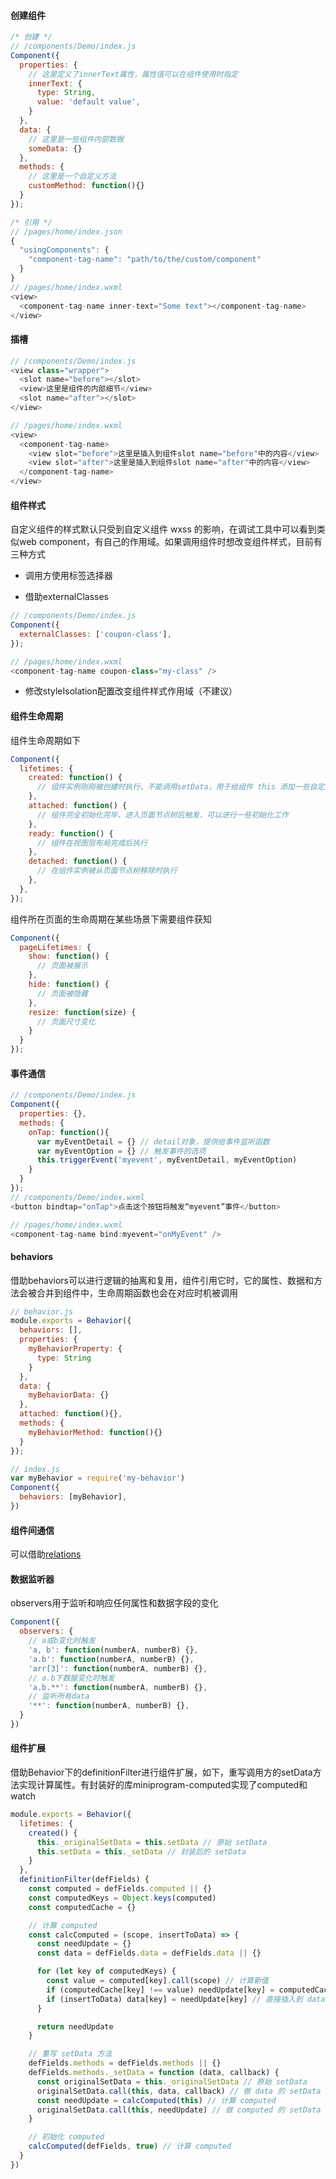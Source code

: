 #### 创建组件

```js
/* 创建 */
// /components/Demo/index.js
Component({
  properties: {
    // 这里定义了innerText属性，属性值可以在组件使用时指定
    innerText: {
      type: String,
      value: 'default value',
    }
  },
  data: {
    // 这里是一些组件内部数据
    someData: {}
  },
  methods: {
    // 这里是一个自定义方法
    customMethod: function(){}
  }
});

/* 引用 */
// /pages/home/index.json
{
  "usingComponents": {
    "component-tag-name": "path/to/the/custom/component"
  }
}
// /pages/home/index.wxml
<view>
  <component-tag-name inner-text="Some text"></component-tag-name>
</view>
```

#### 插槽

```js
// /components/Demo/index.js
<view class="wrapper">
  <slot name="before"></slot>
  <view>这里是组件的内部细节</view>
  <slot name="after"></slot>
</view>

// /pages/home/index.wxml
<view>
  <component-tag-name>
    <view slot="before">这里是插入到组件slot name="before"中的内容</view>
    <view slot="after">这里是插入到组件slot name="after"中的内容</view>
  </component-tag-name>
</view>
```

#### 组件样式

自定义组件的样式默认只受到自定义组件 wxss 的影响，在调试工具中可以看到类似web component，有自己的作用域。如果调用组件时想改变组件样式，目前有三种方式

- 调用方使用标签选择器

- 借助externalClasses

```js
// /components/Demo/index.js
Component({
  externalClasses: ['coupon-class'],
});

// /pages/home/index.wxml
<component-tag-name coupon-class="my-class" />
```

- 修改styleIsolation配置改变组件样式作用域（不建议）

#### 组件生命周期

组件生命周期如下

```js
Component({
  lifetimes: {
    created: function() {
      // 组件实例刚刚被创建时执行，不能调用setData，用于给组件 this 添加一些自定义属性字段
    },
    attached: function() {
      // 组件完全初始化完毕、进入页面节点树后触发，可以进行一些初始化工作
    },
    ready: function() {
      // 组件在视图层布局完成后执行
    },
    detached: function() {
      // 在组件实例被从页面节点树移除时执行
    },
  },
});
```

组件所在页面的生命周期在某些场景下需要组件获知

```js
Component({
  pageLifetimes: {
    show: function() {
      // 页面被展示
    },
    hide: function() {
      // 页面被隐藏
    },
    resize: function(size) {
      // 页面尺寸变化
    }
  }
});
```

#### 事件通信

```js
// /components/Demo/index.js
Component({
  properties: {},
  methods: {
    onTap: function(){
      var myEventDetail = {} // detail对象，提供给事件监听函数
      var myEventOption = {} // 触发事件的选项
      this.triggerEvent('myevent', myEventDetail, myEventOption)
    }
  }
});
// /components/Demo/index.wxml
<button bindtap="onTap">点击这个按钮将触发“myevent”事件</button>

// /pages/home/index.wxml
<component-tag-name bind:myevent="onMyEvent" />
```

#### behaviors

借助behaviors可以进行逻辑的抽离和复用，组件引用它时，它的属性、数据和方法会被合并到组件中，生命周期函数也会在对应时机被调用

```js
// behavior.js
module.exports = Behavior({
  behaviors: [],
  properties: {
    myBehaviorProperty: {
      type: String
    }
  },
  data: {
    myBehaviorData: {}
  },
  attached: function(){},
  methods: {
    myBehaviorMethod: function(){}
  }
});

// index.js
var myBehavior = require('my-behavior')
Component({
  behaviors: [myBehavior],
})
```

#### 组件间通信

可以借助[relations](https://developers.weixin.qq.com/miniprogram/dev/framework/custom-component/relations.html)

#### 数据监听器

observers用于监听和响应任何属性和数据字段的变化

```js
Component({
  observers: {
    // a或b变化时触发
    'a, b': function(numberA, numberB) {},
    'a.b': function(numberA, numberB) {},
    'arr[3]': function(numberA, numberB) {},
    // a.b下数据变化时触发
    'a.b.**': function(numberA, numberB) {},
    // 监听所有data
    '**': function(numberA, numberB) {},
  }
})
```

#### 组件扩展

借助Behavior下的definitionFilter进行组件扩展，如下，重写调用方的setData方法实现计算属性。有封装好的库miniprogram-computed实现了computed和watch

```js
module.exports = Behavior({
  lifetimes: {
    created() {
      this._originalSetData = this.setData // 原始 setData
      this.setData = this._setData // 封装后的 setData
    }
  },
  definitionFilter(defFields) {
    const computed = defFields.computed || {}
    const computedKeys = Object.keys(computed)
    const computedCache = {}

    // 计算 computed
    const calcComputed = (scope, insertToData) => {
      const needUpdate = {}
      const data = defFields.data = defFields.data || {}

      for (let key of computedKeys) {
        const value = computed[key].call(scope) // 计算新值
        if (computedCache[key] !== value) needUpdate[key] = computedCache[key] = value
        if (insertToData) data[key] = needUpdate[key] // 直接插入到 data 中，初始化时才需要的操作
      }

      return needUpdate
    }

    // 重写 setData 方法
    defFields.methods = defFields.methods || {}
    defFields.methods._setData = function (data, callback) {
      const originalSetData = this._originalSetData // 原始 setData
      originalSetData.call(this, data, callback) // 做 data 的 setData
      const needUpdate = calcComputed(this) // 计算 computed
      originalSetData.call(this, needUpdate) // 做 computed 的 setData
    }

    // 初始化 computed
    calcComputed(defFields, true) // 计算 computed
  }
})
```